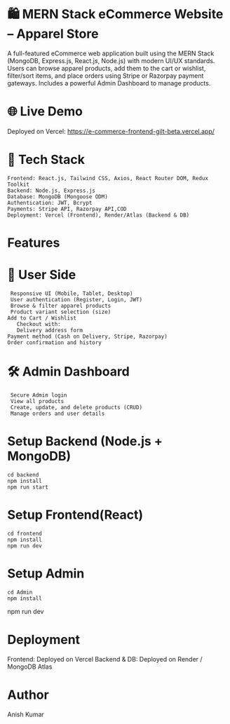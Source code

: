 ﻿# 🛍️ MERN Stack eCommerce Website – Apparel Store
A full-featured eCommerce web application built using the MERN Stack (MongoDB, Express.js, React.js, Node.js) with modern UI/UX standards. Users can browse apparel products, add them to the cart or wishlist, filter/sort items, and place orders using Stripe or Razorpay payment gateways. Includes a powerful Admin Dashboard to manage products.

# 🌐 Live Demo
Deployed on Vercel: https://e-commerce-frontend-gilt-beta.vercel.app/

# 🧰 Tech Stack
    Frontend: React.js, Tailwind CSS, Axios, React Router DOM, Redux Toolkit
    Backend: Node.js, Express.js
    Database: MongoDB (Mongoose ODM)
    Authentication: JWT, Bcrypt
    Payments: Stripe API, Razorpay API,COD
    Deployment: Vercel (Frontend), Render/Atlas (Backend & DB)

#  Features
   # 👥 User Side
     Responsive UI (Mobile, Tablet, Desktop)
     User authentication (Register, Login, JWT)
     Browse & filter apparel products
     Product variant selection (size)
    Add to Cart / Wishlist
       Checkout with:
       Delivery address form
    Payment method (Cash on Delivery, Stripe, Razorpay)
    Order confirmation and history

  # 🛠️ Admin Dashboard
     Secure Admin login
     View all products
     Create, update, and delete products (CRUD)
     Manage orders and user details

# Setup Backend (Node.js + MongoDB)
    cd backend
    npm install
    npm run start

# Setup Frontend(React)
    cd frontend
    npm install
    npm run dev

# Setup Admin
    cd Admin 
    npm install
   npm run dev

# Deployment
Frontend: Deployed on Vercel
Backend & DB: Deployed on Render / MongoDB Atlas


# Author
Anish Kumar



